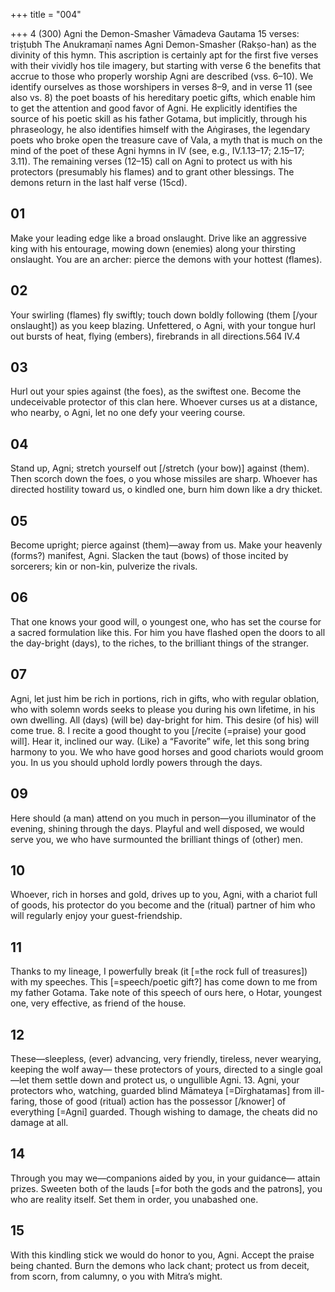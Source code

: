 +++
title = "004"

+++
4 (300)
Agni the Demon-Smasher
Vāmadeva Gautama
15 verses: triṣṭubh
The Anukramaṇī names Agni Demon-Smasher (Rakṣo-han) as the divinity of this  hymn. This ascription is certainly apt for the first five verses with their vividly hos tile imagery, but starting with verse 6 the benefits that accrue to those who properly  worship Agni are described (vss. 6–10). We identify ourselves as those worshipers  in verses 8–9, and in verse 11 (see also vs. 8) the poet boasts of his hereditary poetic  gifts, which enable him to get the attention and good favor of Agni. He explicitly  identifies the source of his poetic skill as his father Gotama, but implicitly, through  his phraseology, he also identifies himself with the Aṅgirases, the legendary poets  who broke open the treasure cave of Vala, a myth that is much on the mind of the  poet of these Agni hymns in IV (see, e.g., IV.1.13–17; 2.15–17; 3.11). The remaining  verses (12–15) call on Agni to protect us with his protectors (presumably his flames)  and to grant other blessings. The demons return in the last half verse (15cd).
## 01
Make your leading edge like a broad onslaught. Drive like an aggressive  king with his entourage,
mowing down (enemies) along your thirsting onslaught. You are an  archer: pierce the demons with your hottest (flames).
## 02
Your swirling (flames) fly swiftly; touch down boldly following (them  [/your onslaught]) as you keep blazing.
Unfettered, o Agni, with your tongue hurl out bursts of heat, flying  (embers), firebrands in all directions.564 IV.4
## 03
Hurl out your spies against (the foes), as the swiftest one. Become the  undeceivable protector of this clan here.
Whoever curses us at a distance, who nearby, o Agni, let no one defy  your veering course.
## 04
Stand up, Agni; stretch yourself out [/stretch (your bow)] against  (them). Then scorch down the foes, o you whose missiles are sharp. Whoever has directed hostility toward us, o kindled one, burn him  down like a dry thicket.
## 05
Become upright; pierce against (them)—away from us. Make your  heavenly (forms?) manifest, Agni.
Slacken the taut (bows) of those incited by sorcerers; kin or non-kin,  pulverize the rivals.
## 06
That one knows your good will, o youngest one, who has set the course  for a sacred formulation like this.
For him you have flashed open the doors to all the day-bright (days), to  the riches, to the brilliant things of the stranger.
## 07
Agni, let just him be rich in portions, rich in gifts, who with regular  oblation, who with solemn words
seeks to please you during his own lifetime, in his own dwelling. All  (days) (will be) day-bright for him. This desire (of his) will come true. 8. I recite a good thought to you [/recite (=praise) your good will]. Hear  it, inclined our way. (Like) a “Favorite” wife, let this song bring  harmony to you.
We who have good horses and good chariots would groom you. In us  you should uphold lordly powers through the days.
## 09
Here should (a man) attend on you much in person—you illuminator of  the evening, shining through the days.
Playful and well disposed, we would serve you, we who have
surmounted the brilliant things of (other) men.
## 10
Whoever, rich in horses and gold, drives up to you, Agni, with a chariot  full of goods,
his protector do you become and the (ritual) partner of him who will  regularly enjoy your guest-friendship.
## 11
Thanks to my lineage, I powerfully break (it [=the rock full of  treasures]) with my speeches. This [=speech/poetic gift?] has come  down to me from my father Gotama.
Take note of this speech of ours here, o Hotar, youngest one, very  effective, as friend of the house.
## 12
These—sleepless, (ever) advancing, very friendly, tireless, never  wearying, keeping the wolf away—
these protectors of yours, directed to a single goal—let them settle  down and protect us, o ungullible Agni. 13. Agni, your protectors who, watching, guarded blind Māmateya  [=Dīrghatamas] from ill-faring,
those of good (ritual) action has the possessor [/knower] of everything  [=Agni] guarded. Though wishing to damage, the cheats did no
damage at all.
## 14
Through you may we—companions aided by you, in your guidance— attain prizes.
Sweeten both of the lauds [=for both the gods and the patrons], you  who are reality itself. Set them in order, you unabashed one.
## 15
With this kindling stick we would do honor to you, Agni. Accept the  praise being chanted.
Burn the demons who lack chant; protect us from deceit, from scorn,  from calumny, o you with Mitra’s might.